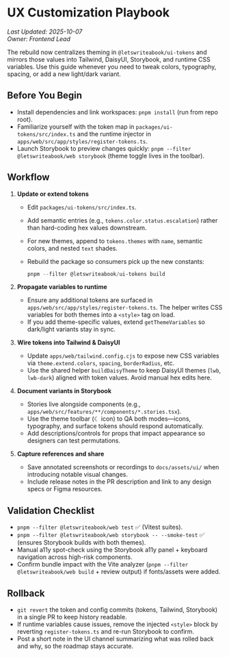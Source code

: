 # UX Customization Playbook

_Last Updated: 2025-10-07_<br>
_Owner: Frontend Lead_

The rebuild now centralizes theming in `@letswriteabook/ui-tokens` and mirrors those values into Tailwind, DaisyUI, Storybook, and runtime CSS variables. Use this guide whenever you need to tweak colors, typography, spacing, or add a new light/dark variant.

## Before You Begin
- Install dependencies and link workspaces: `pnpm install` (run from repo root).
- Familiarize yourself with the token map in `packages/ui-tokens/src/index.ts` and the runtime injector in `apps/web/src/app/styles/register-tokens.ts`.
- Launch Storybook to preview changes quickly: `pnpm --filter @letswriteabook/web storybook` (theme toggle lives in the toolbar).

## Workflow
1. **Update or extend tokens**
	- Edit `packages/ui-tokens/src/index.ts`.
	- Add semantic entries (e.g., `tokens.color.status.escalation`) rather than hard-coding hex values downstream.
	- For new themes, append to `tokens.themes` with `name`, semantic colors, and nested `text` shades.
	- Rebuild the package so consumers pick up the new constants:

	  ```powershell
	  pnpm --filter @letswriteabook/ui-tokens build
	  ```

2. **Propagate variables to runtime**
	- Ensure any additional tokens are surfaced in `apps/web/src/app/styles/register-tokens.ts`. The helper writes CSS variables for both themes into a `<style>` tag on load.
	- If you add theme-specific values, extend `getThemeVariables` so dark/light variants stay in sync.

3. **Wire tokens into Tailwind & DaisyUI**
	- Update `apps/web/tailwind.config.cjs` to expose new CSS variables via `theme.extend.colors`, `spacing`, `borderRadius`, etc.
	- Use the shared helper `buildDaisyTheme` to keep DaisyUI themes (`lwb`, `lwb-dark`) aligned with token values. Avoid manual hex edits here.

4. **Document variants in Storybook**
	- Stories live alongside components (e.g., `apps/web/src/features/**/components/*.stories.tsx`).
	- Use the theme toolbar (☾ icon) to QA both modes—icons, typography, and surface tokens should respond automatically.
	- Add descriptions/controls for props that impact appearance so designers can test permutations.

5. **Capture references and share**
	- Save annotated screenshots or recordings to `docs/assets/ui/` when introducing notable visual changes.
	- Include release notes in the PR description and link to any design specs or Figma resources.

## Validation Checklist
- `pnpm --filter @letswriteabook/web test` ✅ (Vitest suites).
- `pnpm --filter @letswriteabook/web storybook -- --smoke-test` ✅ (ensures Storybook builds with both themes).
- Manual a11y spot-check using the Storybook a11y panel + keyboard navigation across high-risk components.
- Confirm bundle impact with the Vite analyzer (`pnpm --filter @letswriteabook/web build` + review output) if fonts/assets were added.

## Rollback
- `git revert` the token and config commits (tokens, Tailwind, Storybook) in a single PR to keep history readable.
- If runtime variables cause issues, remove the injected `<style>` block by reverting `register-tokens.ts` and re-run Storybook to confirm.
- Post a short note in the UI channel summarizing what was rolled back and why, so the roadmap stays accurate.
